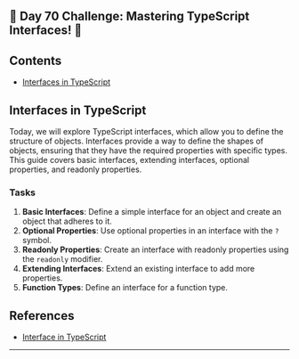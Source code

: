 ## 🚀 Day 70 Challenge: Mastering TypeScript Interfaces! 🚀

## Contents
- [Interfaces in TypeScript](#interfaces-in-typescript)

## Interfaces in TypeScript

Today, we will explore TypeScript interfaces, which allow you to define the structure of objects. Interfaces provide a way to define the shapes of objects, ensuring that they have the required properties with specific types. This guide covers basic interfaces, extending interfaces, optional properties, and readonly properties.

### Tasks
1. **Basic Interfaces**: Define a simple interface for an object and create an object that adheres to it.
2. **Optional Properties**: Use optional properties in an interface with the `?` symbol.
3. **Readonly Properties**: Create an interface with readonly properties using the `readonly` modifier.
4. **Extending Interfaces**: Extend an existing interface to add more properties.
5. **Function Types**: Define an interface for a function type.

## References
- [Interface in TypeScript](https://github.com/AsharibAli/100-days-of-code/tree/main/day-70/TS-Interface)

---
